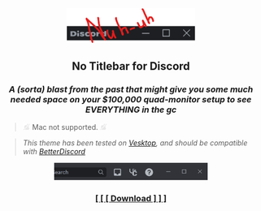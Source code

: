 <p align="center">
    <img width="50%" src="banner.png"></img>
</p>
<h2 align="center">No Titlebar for Discord</h2>
<h3 align="center"><i>A (sorta) blast from the past that might give you some much needed space on your $100,000 quad-monitor setup to see EVERYTHING in the gc</i></h3>

> <img width="14px" src="macnt.png"></img> Mac not supported. <img width="14px" src="macnt.png"></img>

> *This theme has been tested on [Vesktop](https://github.com/Vencord/Vesktop/), and should be compatible with [BetterDiscord](https://betterdiscord.app)*

<p align="center">
    <img width="60%" src="preview.png"></img>
</p>

<h3 align="center"><a href="https://github.com/kckarnige/notitlebar-theme/blob/main/classicTitlebar.theme.css">[ [ [ Download ] ] ]</a></h3>
